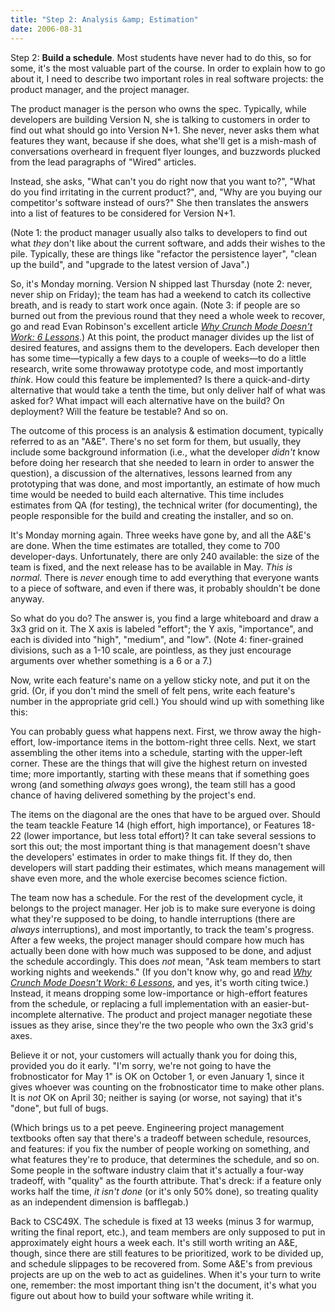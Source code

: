 ```yaml
---
title: "Step 2: Analysis &amp; Estimation"
date: 2006-08-31
---
```

Step 2: <strong>Build a schedule</strong>.  Most students have never had to do this, so for some, it's the most valuable part of the course.  In order to explain how to go about it, I need to describe two important roles in real software projects: the product manager, and the project manager.

The product manager is the person who owns the spec.  Typically, while developers are building Version N, she is talking to customers in order to find out what should go into Version N+1.  She never, never asks them what features they want, because if she does, what she'll get is a mish-mash of conversations overheard in frequent flyer lounges, and buzzwords plucked from the lead paragraphs of "Wired" articles.

Instead, she asks, "What can't you do right now that you want to?", "What do you find irritating in the current product?", and, "Why are you buying our competitor's software instead of ours?"  She then translates the answers into a list of features to be considered for Version N+1.

(Note 1: the product manager usually also talks to developers to find out what <em>they</em> don't like about the current software, and adds their wishes to the pile.  Typically, these are things like "refactor the persistence layer", "clean up the build", and "upgrade to the latest version of Java".)

So, it's Monday morning.  Version N shipped last Thursday (note 2: never, never ship on Friday); the team has had a weekend to catch its collective breath, and is ready to start work once again.  (Note 3: if people are so burned out from the previous round that they need a whole week to recover, go and read Evan Robinson's excellent article <a href="http://www.igda.org/articles/erobinson_crunch.php"><cite>Why Crunch Mode Doesn't Work: 6 Lessons</cite></a>.)  At this point, the product manager divides up the list of desired features, and assigns them to the developers.  Each developer then has some time—typically a few days to a couple of weeks—to do a little research, write some throwaway prototype code, and most importantly <em>think</em>.  How could this feature be implemented?  Is there a quick-and-dirty alternative that would take a tenth the time, but only deliver half of what was asked for?  What impact will each alternative have on the build?  On deployment?  Will the feature be testable?  And so on.

The outcome of this process is an analysis & estimation document, typically referred to as an "A&E".  There's no set form for them, but usually, they include some background information (i.e., what the developer <em>didn't</em> know before doing her research that she needed to learn in order to answer the question), a discussion of the alternatives, lessons learned from any prototyping that was done, and most importantly, an estimate of how much time would be needed to build each alternative.  This time includes estimates from QA (for testing), the technical writer (for documenting), the people responsible for the build and creating the installer, and so on.

It's Monday morning again.  Three weeks have gone by, and all the A&E's are done.  When the time estimates are totalled, they come to 700 developer-days.  Unfortunately, there are only 240 available: the size of the team is fixed, and the next release has to be available in May.  <em>This is normal.</em> There is <em>never</em> enough time to add everything that everyone wants to a piece of software, and even if there was, it probably shouldn't be done anyway.

So what do you do?  The answer is, you find a large whiteboard and draw a 3x3 grid on it.  The X axis is labeled "effort"; the Y axis, "importance", and each is divided into "high", "medium", and "low". (Note 4: finer-grained divisions, such as a 1-10 scale, are pointless, as they just encourage arguments over whether something is a 6 or a 7.)

Now, write each feature's name on a yellow sticky note, and put it on the grid.  (Or, if you don't mind the smell of felt pens, write each feature's number in the appropriate grid cell.)  You should wind up with something like this:

You can probably guess what happens next.  First, we throw away the high-effort, low-importance items in the bottom-right three cells. Next, we start assembling the other items into a schedule, starting with the upper-left corner.  These are the things that will give the highest return on invested time; more importantly, starting with these means that if something goes wrong (and something <em>always</em> goes wrong), the team still has a good chance of having delivered something by the project's end.

The items on the diagonal are the ones that have to be argued over. Should the team teackle Feature 14 (high effort, high importance), or Features 18-22 (lower importance, but less total effort)?  It can take several sessions to sort this out; the most important thing is that management doesn't shave the developers' estimates in order to make things fit.  If they do, then developers will start padding their estimates, which means management will shave even more, and the whole exercise becomes science fiction.

The team now has a schedule.  For the rest of the development cycle, it belongs to the project manager.  Her job is to make sure everyone is doing what they're supposed to be doing, to handle interruptions (there are <em>always</em> interruptions), and most importantly, to track the team's progress.  After a few weeks, the project manager should compare how much has actually been done with how much was supposed to be done, and adjust the schedule accordingly. This does <em>not</em> mean, "Ask team members to start working nights and weekends."  (If you don't know why, go and read <a href="http://www.igda.org/articles/erobinson_crunch.php"><cite>Why Crunch Mode Doesn't Work: 6 Lessons</cite></a>, and yes, it's worth citing twice.)  Instead, it means dropping some low-importance or high-effort features from the schedule, or replacing a full implementation with an easier-but-incomplete alternative.  The product and project manager negotiate these issues as they arise, since they're the two people who own the 3x3 grid's axes.

Believe it or not, your customers will actually thank you for doing this, provided you do it early.  "I'm sorry, we're not going to have the frobnosticator for May 1" is OK on October 1, or even January 1, since it gives whoever was counting on the frobnosticator time to make other plans.  It is <em>not</em> OK on April 30; neither is saying (or worse, not saying) that it's "done", but full of bugs.

(Which brings us to a pet peeve.  Engineering project management textbooks often say that there's a tradeoff between schedule, resources, and features: if you fix the number of people working on something, and what features they're to produce, that determines the schedule, and so on.  Some people in the software industry claim that it's actually a four-way tradeoff, with "quality" as the fourth attribute.  That's dreck: if a feature only works half the time, <em>it isn't done</em> (or it's only 50% done), so treating quality as an independent dimension is bafflegab.)

Back to CSC49X.  The schedule is fixed at 13 weeks (minus 3 for warmup, writing the final report, etc.), and team members are only supposed to put in approximately eight hours a week each.  It's still worth writing an A&E, though, since there are still features to be prioritized, work to be divided up, and schedule slippages to be recovered from.  Some A&E's from previous projects are up on the web to act as guidelines.  When it's your turn to write one, remember: the most important thing isn't the document, it's what you figure out about how to build your software while writing it.
